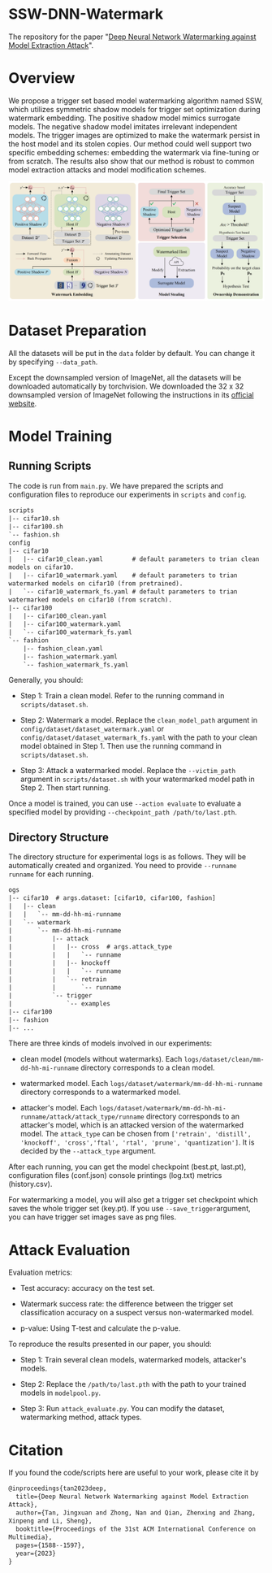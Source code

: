 # SSW-DNN-Watermark

The repository for the paper "[Deep Neural Network Watermarking against Model Extraction Attack](https://dl.acm.org/doi/abs/10.1145/3581783.3612515)".

# Overview

We propose a trigger set based model watermarking algorithm named SSW, which utilizes symmetric shadow models for trigger set optimization during watermark embedding. The positive shadow model mimics surrogate models. The negative shadow model imitates irrelevant independent models. The trigger images are optimized to make the watermark persist in the host model and its stolen copies. Our method could well support two specific embedding schemes: embedding the watermark via fine-tuning or from scratch. The results also show that our method is robust to common model extraction attacks and model modification schemes.

![](assets/overview.png)

# Dataset Preparation

All the datasets will be put in the `data` folder by default. You can change it by specifying `--data_path`. 

Except the downsampled version of ImageNet, all the datasets will be downloaded automatically by torchvision. We downloaded the 32 x 32 downsampled version of ImageNet following the instructions in its [official website](https://patrykchrabaszcz.github.io/Imagenet32/).

# Model Training

## Running Scripts

The code is run from `main.py`. We have prepared the scripts and configuration files to reproduce our experiments in `scripts` and `config`. 

```
scripts
|-- cifar10.sh
|-- cifar100.sh
`-- fashion.sh
config
|-- cifar10
|   |-- cifar10_clean.yaml        # default parameters to trian clean models on cifar10.
|   |-- cifar10_watermark.yaml    # default parameters to trian watermarked models on cifar10 (from pretrained).
|   `-- cifar10_watermark_fs.yaml # default parameters to trian watermarked models on cifar10 (from scratch).
|-- cifar100
|   |-- cifar100_clean.yaml
|   |-- cifar100_watermark.yaml
|   `-- cifar100_watermark_fs.yaml
`-- fashion
    |-- fashion_clean.yaml
    |-- fashion_watermark.yaml
    `-- fashion_watermark_fs.yaml
```

Generally, you should:

- Step 1: Train a clean model. Refer to the running command in `scripts/dataset.sh`.

- Step 2: Watermark a model. Replace the `clean_model_path` argument in `config/dataset/dataset_watermark.yaml` or  `config/dataset/dataset_watermark_fs.yaml` with the path to your clean model obtained in Step 1. Then use the running command in `scripts/dataset.sh`.

- Step 3: Attack a watermarked model. Replace the `--victim_path` argument in  `scripts/dataset.sh` with your watermarked model path in Step 2. Then start running.

Once a model is trained, you can use `--action evaluate` to evaluate a specified model by providing `--checkpoint_path /path/to/last.pth`.

## Directory Structure

The directory structure for experimental logs is as follows. They will be automatically created and organized. You need to provide `--runname runname` for each running.

```
ogs
|-- cifar10  # args.dataset: [cifar10, cifar100, fashion]
|   |-- clean
|   |   `-- mm-dd-hh-mi-runname
|   `-- watermark
|       `-- mm-dd-hh-mi-runname
|           |-- attack
|           |   |-- cross  # args.attack_type
|           |   |   `-- runname
|           |   |-- knockoff
|           |   |   `-- runname
|           |   `-- retrain
|           |       `-- runname
|           `-- trigger
|               `-- examples
|-- cifar100
|-- fashion
|-- ...
```

There are three kinds of models involved in our experiments:

- clean model (models without watermarks). Each `logs/dataset/clean/mm-dd-hh-mi-runname` directory corresponds to a clean model.

- watermarked model. Each `logs/dataset/watermark/mm-dd-hh-mi-runname` directory corresponds to a watermarked model.

- attacker's model. Each `logs/dataset/watermark/mm-dd-hh-mi-runname/attack/attack_type/runname` directory corresponds to an attacker's model, which is an attacked version of the watermarked model. The `attack_type` can be chosen from `['retrain', 'distill', 'knockoff', 'cross','ftal', 'rtal', 'prune', 'quantization']`. It is decided by the `--attack_type` argument.

After each running, you can get the model checkpoint (best.pt, last.pt), configuration files (conf.json) console printings (log.txt) metrics (history.csv).

For watermarking a model, you will also get a trigger set checkpoint which saves the whole trigger set (key.pt). If you use `--save_trigger`argument, you can have trigger set images save as png files.

# Attack Evaluation

Evaluation metrics:

- Test accuracy: accuracy on the test set.

- Watermark success rate: the difference between the trigger set classification accuracy on a suspect versus non-watermarked model.

- p-value: Using T-test and calculate the p-value.

To reproduce the results presented in our paper, you should:

- Step 1: Train several clean models, watermarked models, attacker's models. 

- Step 2: Replace the `/path/to/last.pth` with the path to your trained models in `modelpool.py`.

- Step 3: Run `attack_evaluate.py`. You can modify the dataset, watermarking method, attack types.

# Citation

If you found the code/scripts here are useful to your work, please cite it by

```
@inproceedings{tan2023deep,
  title={Deep Neural Network Watermarking against Model Extraction Attack},
  author={Tan, Jingxuan and Zhong, Nan and Qian, Zhenxing and Zhang, Xinpeng and Li, Sheng},
  booktitle={Proceedings of the 31st ACM International Conference on Multimedia},
  pages={1588--1597},
  year={2023}
}
```
